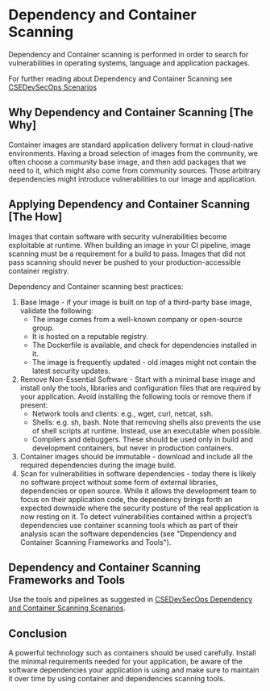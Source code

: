 # Dependency and Container Scanning

Dependency and Container scanning is performed in order to search for vulnerabilities in operating systems, language and application packages.

For further reading about Dependency and Container Scanning see [CSEDevSecOps Scenarios](https://github.com/microsoft/CSEDevSecOps/tree/master/Scenarios/DependencyContainerScanning)

## Why Dependency and Container Scanning [The Why]

Container images are standard application delivery format in cloud-native environments.
Having a broad selection of images from the community, we often choose a community base image, and then add packages that we need to it, which might also come from community sources.
Those arbitrary dependencies might introduce vulnerabilities to our image and application.

## Applying Dependency and Container Scanning [The How]

Images that contain software with security vulnerabilities become exploitable at runtime. When building an image in your CI pipeline, image scanning must be a requirement for a build to pass. Images that did not pass scanning should never be pushed to your production-accessible container registry.

Dependency and Container scanning best practices:

1. Base Image - if your image is built on top of a third-party base image, validate the following:
   - The image comes from a well-known company or open-source group.
   - It is hosted on a reputable registry.
   - The Dockerfile is available, and check for dependencies installed in it.
   - The image is frequently updated - old images might not contain the latest security updates.
1. Remove Non-Essential Software - Start with a minimal base image and install only the tools, libraries and configuration files that are required by your application.
Avoid installing the following tools or remove them if present:
    - Network tools and clients: e.g., wget, curl, netcat, ssh.
    - Shells: e.g. sh, bash. Note that removing shells also prevents the use of shell scripts at runtime. Instead, use an executable when possible.
    - Compilers and debuggers. These should be used only in build and development containers, but never in production containers.
1. Container images should be immutable - download and include all the required dependencies during the image build.
1. Scan for vulnerabilities in software dependencies -  today there is likely no software project without some form of external libraries, dependencies or open source.
While it allows the development team to focus on their application code, the dependency brings forth an expected downside where the security posture of the real application is now resting on it.
To detect vulnerabilities contained within a project’s dependencies use container scanning tools which as part of their analysis scan the software dependencies (see "Dependency and Container Scanning Frameworks and Tools"). 

## Dependency and Container Scanning Frameworks and Tools

Use the tools and pipelines as suggested in [CSEDevSecOps Dependency and Container Scanning Scenarios](https://github.com/microsoft/CSEDevSecOps/tree/master/Scenarios/DependencyContainerScanning).

## Conclusion

A powerful technology such as containers should be used carefully. Install the minimal requirements needed for your application, be aware of the software dependencies your application is using and make sure to maintain it over time by using container and dependencies scanning tools.
